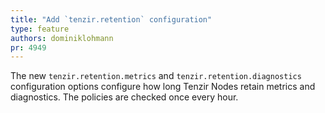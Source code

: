 ```yaml
---
title: "Add `tenzir.retention` configuration"
type: feature
authors: dominiklohmann
pr: 4949
---
```


The new `tenzir.retention.metrics` and `tenzir.retention.diagnostics`
configuration options configure how long Tenzir Nodes retain metrics and
diagnostics. The policies are checked once every hour.
